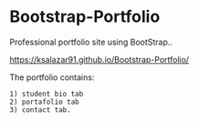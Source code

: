 # Bootstrap-Portfolio
 Professional portfolio site using BootStrap.. 

 https://ksalazar91.github.io/Bootstrap-Portfolio/
 
 The portfolio contains:
 
    1) student bio tab
    2) portafolio tab 
    3) contact tab.